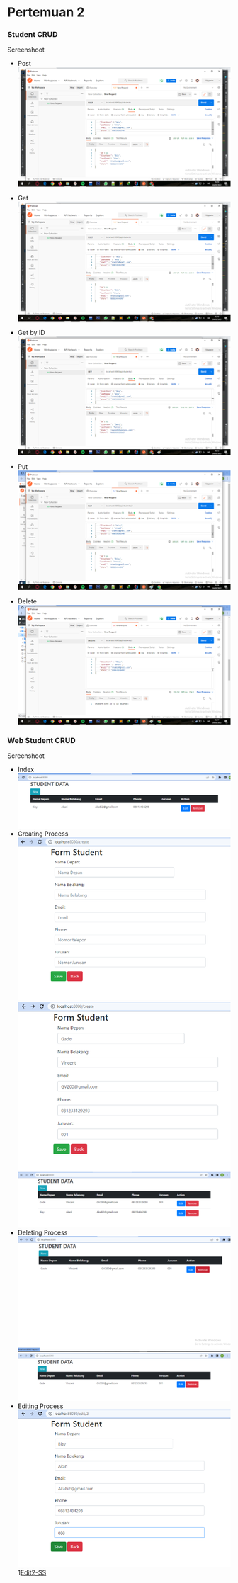 # Pertemuan 2
### Student CRUD

Screenshoot
- Post
![Post-SS](https://github.com/GaniFatur/Kuliah/blob/main/Pertemuan%202/img/Post-Method.png)

- Get
![Get-SS](https://github.com/GaniFatur/Kuliah/blob/main/Pertemuan%202/img/Post-Method.png)

- Get by ID
![GetbyID-SS](https://github.com/GaniFatur/Kuliah/blob/main/Pertemuan%202/img/GetID-Method.png)

- Put
![Put-SS](https://github.com/GaniFatur/Kuliah/blob/main/Pertemuan%202/img/Put-Method.png)

- Delete
![Delete-SS](https://github.com/GaniFatur/Kuliah/blob/main/Pertemuan%202/img/DeleteID-Method.png)

### Web Student CRUD

Screenshoot
- Index
![Index-SS](https://github.com/GaniFatur/Kuliah/blob/main/Pertemuan%203/img/web_index.png)
- Creating Process
![Create1-SS](https://github.com/GaniFatur/Kuliah/blob/main/Pertemuan%203/img/web_create1.png)
![Create2-SS](https://github.com/GaniFatur/Kuliah/blob/main/Pertemuan%203/img/web_create2.png)
![Create3-SS](https://github.com/GaniFatur/Kuliah/blob/main/Pertemuan%203/img/web_create3.png)
- Deleting Process
![Delete1-SS](https://github.com/GaniFatur/Kuliah/blob/main/Pertemuan%203/img/web_delete1.png)
![Delete2-SS](https://github.com/GaniFatur/Kuliah/blob/main/Pertemuan%203/img/web_delete2.png)
- Editing Process
![Edit1-SS](https://github.com/GaniFatur/Kuliah/blob/main/Pertemuan%203/img/web_edit1.png)
1[Edit2-SS](https://github.com/GaniFatur/Kuliah/blob/main/Pertemuan%203/img/web_edit2.png)
